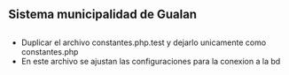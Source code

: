 ## Sistema municipalidad de Gualan 

##
- Duplicar el archivo constantes.php.test y dejarlo unicamente como constantes.php
- En este archivo se ajustan las configuraciones para la conexion a la bd 

